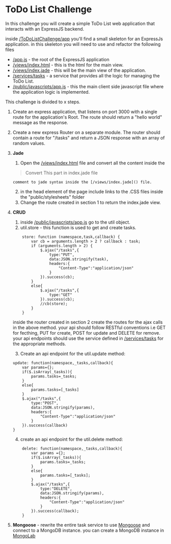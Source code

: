# ToDo List Challenge

In this challenge you will create a simple ToDo List web application that interacts with an ExpressJS backend.

inside [/ToDoListChallenge/app](https://github.com/noynir/NodeCourse/tree/master/Challenges/Express/ToDo/ToDoListChallenge/app) you'll find a small skeleton for an ExpressJs application.
in this skeleton you will need to use and refactor the following files
   * [/app.js]() - the root of the ExpressJS application
   * [/views/index.html]() - this is the html for the main view.
   * [/views/index.jade]() - this will be the main view of the application.
   * [/services/tasks]() - a service that provides all the logic for managing the ToDo List.
   * [/public/javascripts/app.js]()  - this the main client side javascript file where the application logic is implemented.

This challenge is divided to x steps.

1. Create an express application, that listens on port 3000 with a single route for the application's Root.
   The route should return a "hello world" message as the response.

2. Create a new express Router on a separate module.
   The router should contain a route for "/tasks" and return a JSON response with an array of random values.

3.  **Jade**
    1. Open the [/views/index.html]() file and convert all the content                inside the 
    >Convert This part in index.jade file 
    
        comment to jade syntax inside the [/views/index.jade]() file.
    2.  in the head element of the page include links to the .CSS files inside the "public/stylesheets" folder
    3.  Change the route created in section 1 to return the index.jade view.
    
4. **CRUD**
    1. inside [/public/javascripts/app.js]() go to the util object.
    2. util.store - this function is used to get and create tasks.

    ```
        store: function (namespace,task,callback) {
            var cb = arguments.length > 2 ? callback : task;
            if (arguments.length > 2) {
                $.ajax("/tasks",{
                    type:"PUT",
                    data:JSON.stringify(task),
                    headers:{
                        "Content-Type":"application/json"
                    }
                }).success(cb);
            }
            else{
                $.ajax("/tasks",{
                    type:"GET"
                }).success(cb);
                //cb(store);
            }
        }
    ```
    inside the router created in section 2 create the routes for the ajax calls in the above method. your api should follow RESTful conventions i.e GET for fecthing, PUT for create, POST for update and DELETE for remove.
    your api endpoints should use the service defined in [/services/tasks]() for the appropriate methods.

    3. Create an api endpoint for the util.update method:
    ```
    update: function(namespace,_tasks,callback){
        var params={};
        if($.isArray(_tasks)){
            params.tasks=_tasks;
        }
        else{
            params.tasks=[_tasks]
        }
        $.ajax("/tasks",{
            type:"POST",
            data:JSON.stringify(params),
            headers:{
                "Content-Type":"application/json"
            }
        }).success(callback)
    }
    ```
    4.  create an api endpoint for the util.delete method:
    ```
        delete: function(namespace,_tasks,callback){
            var params ={};
            if($.isArray(_tasks)){
                params.tasks=_tasks;
            }
            else{
                params.tasks=[_tasks];
            }
            $.ajax("/tasks",{
                type:"DELETE",
                data:JSON.stringify(params),
                headers:{
                    "Content-Type":"application/json"
                }
            }).success(callback);
        }
    ```

5. **Mongoose** - rewrite the entire task service to use [Mongoose](http://mongoosejs.com/) and connect to a MongoDB instance. 
you can create a MongoDB instance in [MongoLab](https://mongolab.com)